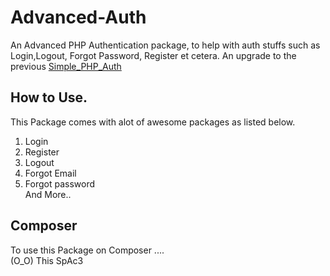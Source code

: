 # Advanced-Auth
An Advanced PHP Authentication package, to help with auth stuffs such as Login,Logout, Forgot Password, Register et cetera. An upgrade to the previous <a href="https://github.com/kofacts/Simple_PHP_Auth">Simple_PHP_Auth</a>

## How to Use.
This Package comes with alot of awesome packages as listed below.<br>
1. Login<br>
2. Register<br>
3. Logout<br>
4. Forgot Email<br>
5. Forgot password<br> 
And More..

## Composer
To use this Package on Composer
....<br>
(O_O) This SpAc3
